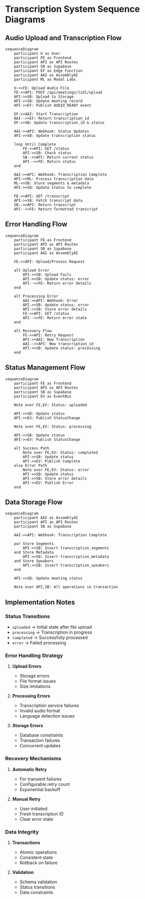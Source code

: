 # Transcription System Sequence Diagrams

## Audio Upload and Transcription Flow

```mermaid
sequenceDiagram
    participant U as User
    participant FE as Frontend
    participant API as API Routes
    participant SB as Supabase
    participant EF as Edge Function
    participant AAI as AssemblyAI
    participant ML as Modal Labs

    U->>FE: Upload Audio File
    FE->>API: POST /api/meetings/[id]/upload
    API->>SB: Upload to Storage
    API->>SB: Update meeting record
    API->>EF: Publish AUDIO_READY event
    
    EF->>AAI: Start Transcription
    AAI-->>EF: Return transcription_id
    EF->>SB: Update transcription_id & status
    
    AAI->>API: Webhook: Status Updates
    API->>SB: Update transcription status
    
    loop Until Complete
        FE->>API: GET /status
        API->>SB: Check status
        SB-->>API: Return current status
        API-->>FE: Return status
    end
    
    AAI->>API: Webhook: Transcription Complete
    API->>ML: Process transcription data
    ML->>SB: Store segments & metadata
    API->>SB: Update status to complete
    
    FE->>API: GET /transcript
    API->>SB: Fetch transcript data
    SB-->>API: Return transcript
    API-->>FE: Return formatted transcript
```

## Error Handling Flow

```mermaid
sequenceDiagram
    participant FE as Frontend
    participant API as API Routes
    participant SB as Supabase
    participant AAI as AssemblyAI
    
    FE->>API: Upload/Process Request
    
    alt Upload Error
        API->>SB: Upload Fails
        API->>SB: Update status: error
        API-->>FE: Return error details
    end
    
    alt Processing Error
        AAI->>API: Webhook: Error
        API->>SB: Update status: error
        API->>SB: Store error details
        FE->>API: GET /status
        API-->>FE: Return error state
    end
    
    alt Recovery Flow
        FE->>API: Retry Request
        API->>AAI: New Transcription
        AAI-->>API: New transcription_id
        API->>SB: Update status: processing
    end
```

## Status Management Flow

```mermaid
sequenceDiagram
    participant FE as Frontend
    participant API as API Routes
    participant SB as Supabase
    participant EV as EventBus
    
    Note over FE,EV: Status: uploaded
    
    API->>SB: Update status
    API->>EV: Publish StatusChange
    
    Note over FE,EV: Status: processing
    
    API->>SB: Update status
    API->>EV: Publish StatusChange
    
    alt Success Path
        Note over FE,EV: Status: completed
        API->>SB: Update status
        API->>EV: Publish Complete
    else Error Path
        Note over FE,EV: Status: error
        API->>SB: Update status
        API->>SB: Store error details
        API->>EV: Publish Error
    end
```

## Data Storage Flow

```mermaid
sequenceDiagram
    participant AAI as AssemblyAI
    participant API as API Routes
    participant SB as Supabase
    
    AAI->>API: Webhook: Transcription Complete
    
    par Store Segments
        API->>SB: Insert transcription_segments
    and Store Metadata
        API->>SB: Insert transcription_metadata
    and Store Speakers
        API->>SB: Insert transcription_speakers
    end
    
    API->>SB: Update meeting status
    
    Note over API,SB: All operations in transaction
```

## Implementation Notes

### Status Transitions
- `uploaded` → Initial state after file upload
- `processing` → Transcription in progress
- `completed` → Successfully processed
- `error` → Failed processing

### Error Handling Strategy
1. **Upload Errors**
   - Storage errors
   - File format issues
   - Size limitations

2. **Processing Errors**
   - Transcription service failures
   - Invalid audio format
   - Language detection issues

3. **Storage Errors**
   - Database constraints
   - Transaction failures
   - Concurrent updates

### Recovery Mechanisms
1. **Automatic Retry**
   - For transient failures
   - Configurable retry count
   - Exponential backoff

2. **Manual Retry**
   - User-initiated
   - Fresh transcription ID
   - Clear error state

### Data Integrity
1. **Transactions**
   - Atomic operations
   - Consistent state
   - Rollback on failure

2. **Validation**
   - Schema validation
   - Status transitions
   - Data constraints 